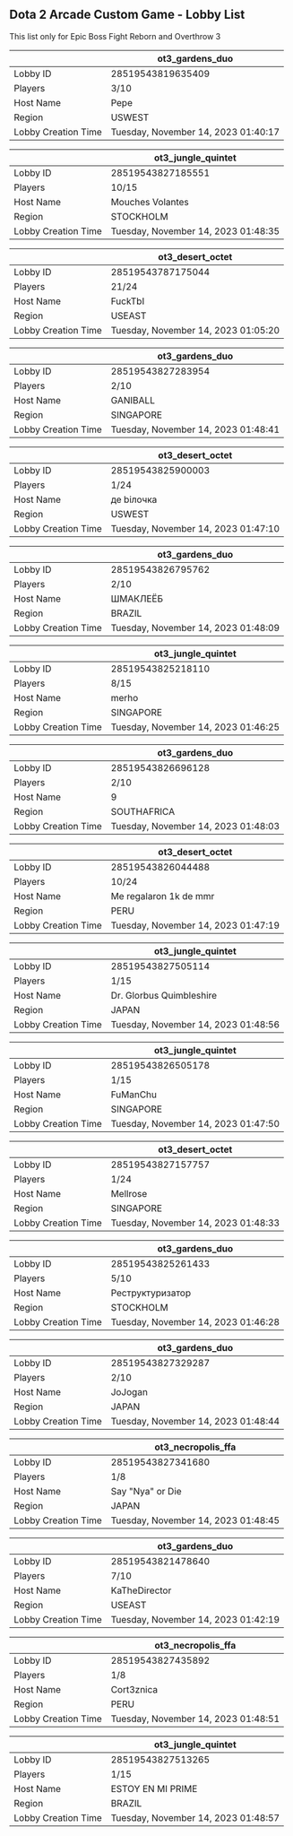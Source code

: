 ## Dota 2 Arcade Custom Game - Lobby List

This list only for Epic Boss Fight Reborn and Overthrow 3

|  | ot3_gardens_duo |
| ------ | ------ |
| Lobby ID | 28519543819635409 |
| Players | 3/10 |
| Host Name | Pepe |
| Region | USWEST |
| Lobby Creation Time | Tuesday, November 14, 2023 01:40:17 |


|  | ot3_jungle_quintet |
| ------ | ------ |
| Lobby ID | 28519543827185551 |
| Players | 10/15 |
| Host Name | Mouches Volantes |
| Region | STOCKHOLM |
| Lobby Creation Time | Tuesday, November 14, 2023 01:48:35 |


|  | ot3_desert_octet |
| ------ | ------ |
| Lobby ID | 28519543787175044 |
| Players | 21/24 |
| Host Name | FuckTbI |
| Region | USEAST |
| Lobby Creation Time | Tuesday, November 14, 2023 01:05:20 |


|  | ot3_gardens_duo |
| ------ | ------ |
| Lobby ID | 28519543827283954 |
| Players | 2/10 |
| Host Name | GANIBALL |
| Region | SINGAPORE |
| Lobby Creation Time | Tuesday, November 14, 2023 01:48:41 |


|  | ot3_desert_octet |
| ------ | ------ |
| Lobby ID | 28519543825900003 |
| Players | 1/24 |
| Host Name | де bілочка |
| Region | USWEST |
| Lobby Creation Time | Tuesday, November 14, 2023 01:47:10 |


|  | ot3_gardens_duo |
| ------ | ------ |
| Lobby ID | 28519543826795762 |
| Players | 2/10 |
| Host Name | ШМАКЛЕЁБ |
| Region | BRAZIL |
| Lobby Creation Time | Tuesday, November 14, 2023 01:48:09 |


|  | ot3_jungle_quintet |
| ------ | ------ |
| Lobby ID | 28519543825218110 |
| Players | 8/15 |
| Host Name | merho |
| Region | SINGAPORE |
| Lobby Creation Time | Tuesday, November 14, 2023 01:46:25 |


|  | ot3_gardens_duo |
| ------ | ------ |
| Lobby ID | 28519543826696128 |
| Players | 2/10 |
| Host Name | 9 |
| Region | SOUTHAFRICA |
| Lobby Creation Time | Tuesday, November 14, 2023 01:48:03 |


|  | ot3_desert_octet |
| ------ | ------ |
| Lobby ID | 28519543826044488 |
| Players | 10/24 |
| Host Name | Me regalaron 1k de mmr |
| Region | PERU |
| Lobby Creation Time | Tuesday, November 14, 2023 01:47:19 |


|  | ot3_jungle_quintet |
| ------ | ------ |
| Lobby ID | 28519543827505114 |
| Players | 1/15 |
| Host Name | Dr. Glorbus Quimbleshire |
| Region | JAPAN |
| Lobby Creation Time | Tuesday, November 14, 2023 01:48:56 |


|  | ot3_jungle_quintet |
| ------ | ------ |
| Lobby ID | 28519543826505178 |
| Players | 1/15 |
| Host Name | FuManChu |
| Region | SINGAPORE |
| Lobby Creation Time | Tuesday, November 14, 2023 01:47:50 |


|  | ot3_desert_octet |
| ------ | ------ |
| Lobby ID | 28519543827157757 |
| Players | 1/24 |
| Host Name | Mellrose |
| Region | SINGAPORE |
| Lobby Creation Time | Tuesday, November 14, 2023 01:48:33 |


|  | ot3_gardens_duo |
| ------ | ------ |
| Lobby ID | 28519543825261433 |
| Players | 5/10 |
| Host Name | Реструктуризатор |
| Region | STOCKHOLM |
| Lobby Creation Time | Tuesday, November 14, 2023 01:46:28 |


|  | ot3_gardens_duo |
| ------ | ------ |
| Lobby ID | 28519543827329287 |
| Players | 2/10 |
| Host Name | JoJogan |
| Region | JAPAN |
| Lobby Creation Time | Tuesday, November 14, 2023 01:48:44 |


|  | ot3_necropolis_ffa |
| ------ | ------ |
| Lobby ID | 28519543827341680 |
| Players | 1/8 |
| Host Name | Say "Nya" or Die |
| Region | JAPAN |
| Lobby Creation Time | Tuesday, November 14, 2023 01:48:45 |


|  | ot3_gardens_duo |
| ------ | ------ |
| Lobby ID | 28519543821478640 |
| Players | 7/10 |
| Host Name | KaTheDirector |
| Region | USEAST |
| Lobby Creation Time | Tuesday, November 14, 2023 01:42:19 |


|  | ot3_necropolis_ffa |
| ------ | ------ |
| Lobby ID | 28519543827435892 |
| Players | 1/8 |
| Host Name | Cort3znica |
| Region | PERU |
| Lobby Creation Time | Tuesday, November 14, 2023 01:48:51 |


|  | ot3_jungle_quintet |
| ------ | ------ |
| Lobby ID | 28519543827513265 |
| Players | 1/15 |
| Host Name | ESTOY EN MI PRIME |
| Region | BRAZIL |
| Lobby Creation Time | Tuesday, November 14, 2023 01:48:57 |


